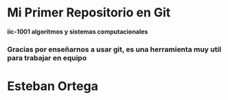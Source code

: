 # Mi Primer Repositorio en Git

**iic-1001 algoritmos y sistemas computacionales**

### Gracias por enseñarnos a usar git, es una herramienta muy util para trabajar en equipo

# Esteban Ortega 